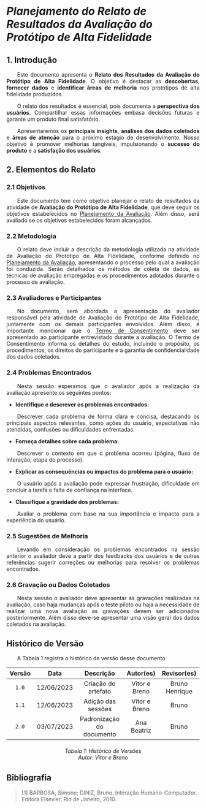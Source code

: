 # ***Planejamento do Relato de Resultados da Avaliação do Protótipo de Alta Fidelidade***

## **1. Introdução**
<p align="justify">
&emsp;&emsp;Este documento apresenta o <b>Relato dos Resultados da Avaliação do Protótipo de Alta Fidelidade</b>. O objetivo é destacar as <b>descobertas</b>, <b>fornecer dados</b> e <b>identificar áreas de melhoria</b> nos protótipos de alta fidelidade produzidos.
</p>
<p align="justify">
&emsp;&emsp;O relato dos resultados é essencial, pois documenta a <b>perspectiva dos usuários</b>. Compartilhar essas informações embasa decisões futuras e garante um produto final satisfatório.
</p>
<p align="justify">
&emsp;&emsp;Apresentaremos os <b>principais insights</b>, <b>análises dos dados coletados</b> e <b>áreas de atenção</b> para o próximo estágio de desenvolvimento. Nosso objetivo é promover melhorias tangíveis, impulsionando o <b>sucesso do produto</b> e a <b>satisfação dos usuários</b>.
</p>

## **2. Elementos do Relato**

### **2.1 Objetivos**
<p align="justify">
&emsp;&emsp;Este documento tem como objetivo planejar o relato de resultados da atividade de <b>Avaliação do Protótipo de Alta Fidelidade</b>, que deve seguir os objetivos estabelecidos no <a href='https://interacao-humano-computador.github.io/2023.1-Agiel/desenvolvimento/prototipo_alta_fidelidade/planejamento_alta_fidelidade/#31-d-determinar-os-objetivos'>Planejamento da Avaliação</a>. Além disso, será avaliado se os objetivos estabelecidos foram alcançados.
</p>

### **2.2 Metodologia**
<p align="justify">
&emsp;&emsp;O relato deve incluir a descrição da metodologia utilizada na atividade de Avaliação do Protótipo de Alta Fidelidade, conforme definido no <a href='https://interacao-humano-computador.github.io/2023.1-Agiel/desenvolvimento/prototipo_alta_fidelidade/planejamento_alta_fidelidade/#33-c-escolher-choose-os-metodos-de-avaliacao'>Planejamento da Avaliação</a>, apresentando o processo pelo qual a avaliação foi conduzida. Serão detalhados os métodos de coleta de dados, as técnicas de avaliação empregadas e os procedimentos adotados durante o processo de avaliação.
</p>

### **2.3 Avaliadores e Participantes**
<p align="justify">
&emsp;&emsp;No documento, será abordada a apresentação do avaliador responsável pela atividade de Avaliação do Protótipo de Alta Fidelidade, juntamente com os demais participantes envolvidos. Além disso, é importante mencionar que o <a href='https://interacao-humano-computador.github.io/2023.1-Agiel/requisitos/aspectos_eticos/#2-termo-de-consentimento'>Termo de Consentimento</a> deve ser apresentado ao participante entrevistado durante a avaliação. O Termo de Consentimento informa os detalhes do estudo, incluindo o propósito, os procedimentos, os direitos do participante e a garantia de confidencialidade dos dados coletados.
</p>

### **2.4 Problemas Encontrados**
<p align="justify">
&emsp;&emsp;Nesta sessão esperamos que o avaliador após a realização da avaliação apresente os seguintes pontos:
</p>
<ul>
<li> <b>Identifique e descrever os problemas encontrados:</b></li>
</ul>
<p align="justify">
&emsp;&emsp;Descrever cada problema de forma clara e concisa, destacando os principais aspectos relevantes, como ações do usuário, expectativas não atendidas, confusões ou dificuldades enfrentadas.
</p> 
<ul>
<li> <b>Forneça detalhes sobre cada problema:</b> </li>
</ul>
<p align="justify">
&emsp;&emsp;Descrever o contexto em que o problema ocorreu (página, fluxo de interação, etapa do processo).
</p> 
<ul>
<li> <b>Explicar as consequências ou impactos do problema para o usuário:</b></li>
</ul>
<p align="justify">
&emsp;&emsp;O usuário após a avaliação pode expressar frustração, dificuldade em concluir a tarefa e falta de confiança na interface.
</p> 
<ul>
<li> <b>Classifique a gravidade dos problemas:</b> </li>
</ul>
<p align="justify">
&emsp;&emsp;Avaliar o problema com base na sua importância e impacto para a experiência do usuário.
</p>

### **2.5 Sugestões de Melhoria**
<p align="justify">
&emsp;&emsp;Levando em consideração os problemas encontrados na sessão anterior o avaliador deve a partir dos feedbacks dos usuários e de outras referências sugerir correções ou melhorias para resolver os problemas encontrados.
</p>

### **2.6 Gravação ou Dados Coletados**
<p align="justify">
&emsp;&emsp;Nesta sessão o avaliador deve apresentar as gravações realizadas na avaliação, caso haja mudanças após o teste piloto ou haja a necessidade de realizar uma nova avaliação as gravações devem ser adicionados posteriormente. Além disso deve-se apresentar uma visão geral dos dados coletados na avaliação.
</p>

## **Histórico de Versão**
<p align="justify">
&emsp;&emsp;A Tabela 1 registra o histórico de versão desse documento.
</p>

| Versão |    Data    |               Descrição                | Autor(es) | Revisor(es) |
|:------:|:----------:|:--------------------------------------:|:---------:|:-----------:|
| `1.0`  | 12/06/2023 | Criação do artefato |   Vitor e Breno   |    Bruno Henrique    |
| `1.1` | 12/06/2023 | Adição das sessões | Vitor e Breno | Bruno
| `2.0`  | 03/07/2023  | Padronização do documento |  Ana Beatriz | Bruno |
<h6 align = "center"> Tabela 1: Histórico de Versões
<br> Autor: Vitor e Breno </h6>

## **Bibliografia**
> [1] BARBOSA, Simone; DINIZ, Bruno. Interação Humano-Computador. Editora Elsevier, Rio de Janeiro, 2010.

